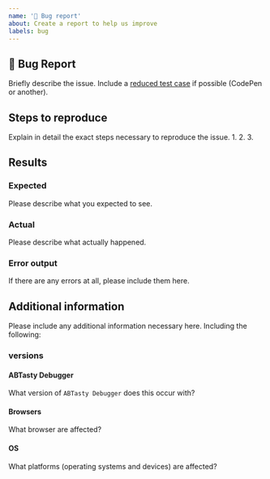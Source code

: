 ```yaml
---
name: '🐛 Bug report'
about: Create a report to help us improve
labels: bug
---
```


## 🐛 Bug Report

Briefly describe the issue.
Include a [reduced test case](https://css-tricks.com/reduced-test-cases/) if possible (CodePen or another).

## Steps to reproduce

Explain in detail the exact steps necessary to reproduce the issue. 1. 2. 3.

## Results

### Expected

Please describe what you expected to see.

### Actual

Please describe what actually happened.

### Error output

If there are any errors at all, please include them here.

## Additional information

Please include any additional information necessary here. Including the following:

### versions

#### ABTasty Debugger

What version of `ABTasty Debugger` does this occur with?

#### Browsers

What browser are affected?

#### OS

What platforms (operating systems and devices) are affected?
